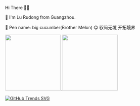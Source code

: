 Hi There 👋😋

🔭 I'm Lu Rudong from Guangzhou.

🚀 Pen name: big cucumber(Brother Melon)
😋 驭码无境 开拓境界

<a href="https://github.com/anuraghazra/github-readme-stats">
  <img height="180em"  src="https://github-readme-stats.vercel.app/api?username=lurudong&count_private=true&theme=dark&show_icons=true&include_all_commits=true&hide_rank" />
</a>
<a href="https://githubtrends.io">
  <img  height="180em"  src="https://api.githubtrends.io/user/svg/lurudong/langs?time_range=three_months&include_private=true&compact=true&theme=dark&count_private=true" />
</a>

[![GitHub Trends SVG](https://api.githubtrends.io/user/svg/lurudong/repos?time_range=one_year&include_private=true&loc_metric=changed&theme=dark)](https://githubtrends.io)




